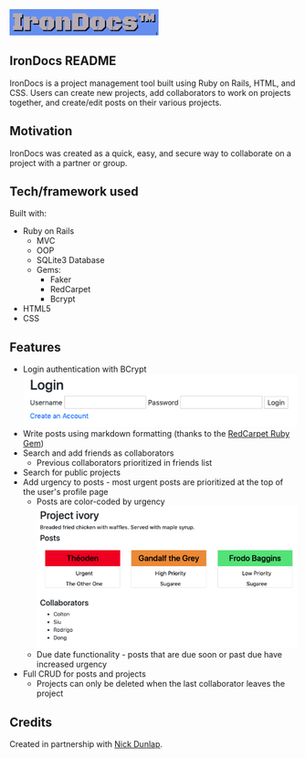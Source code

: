 ![IronDocs logo](https://github.com/ayerest/IronDocs/blob/master/app/assets/images/logo.png "IronDocs logo")

## IronDocs README

IronDocs is a project management tool built using Ruby on Rails, HTML, and CSS. Users can create new projects, add collaborators to work on projects together, and create/edit posts on their various projects. 

## Motivation

IronDocs was created as a quick, easy, and secure way to collaborate on a project with a partner or group.

## Tech/framework used

Built with:

* Ruby on Rails
  * MVC
  * OOP
  * SQLite3 Database
  * Gems:
    * Faker
    * RedCarpet
    * Bcrypt
* HTML5
* CSS

## Features

* Login authentication with BCrypt ![Login screen](https://github.com/ayerest/IronDocs/blob/master/app/assets/images/login.png "IronDocs Login Screen view")
* Write posts using markdown formatting (thanks to the [RedCarpet Ruby Gem](https://github.com/vmg/redcarpet))
* Search and add friends as collaborators
  * Previous collaborators prioritized in friends list
* Search for public projects
* Add urgency to posts - most urgent posts are prioritized at the top of the user's profile page
  * Posts are color-coded by urgency ![Color coded urgency flags for posts](https://github.com/ayerest/IronDocs/blob/master/app/assets/images/colorcodedposturgency.png "Posts have a red header if they are flagged as urgent, orange, yellow, green, and blue for less urgent down to no urgency")
  * Due date functionality - posts that are due soon or past due have increased urgency
* Full CRUD for posts and projects
  * Projects can only be deleted when the last collaborator leaves the project

## Credits

Created in partnership with [Nick Dunlap](https://github.com/nwdunlap17).
